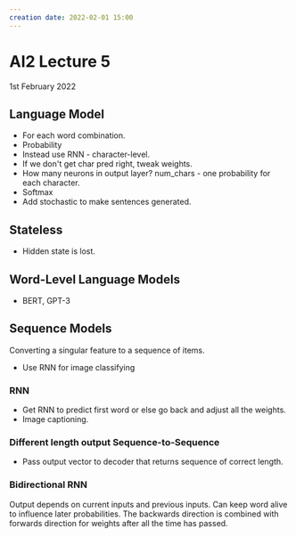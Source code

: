 ```yaml
---
creation date: 2022-02-01 15:00
---
```

#  AI2 Lecture 5
1st February 2022

## Language Model
- For each word combination.
- Probability
- Instead use RNN - character-level.
- If we don't get char pred right, tweak weights.
- How many neurons in output layer? num_chars - one probability for each character.
- Softmax
- Add stochastic to make sentences generated.

## Stateless
- Hidden state is lost.

## Word-Level Language Models
- BERT, GPT-3

## Sequence Models
Converting a singular feature to a sequence of items.
- Use RNN for image classifying
### RNN
- Get RNN to predict first word or else go back and adjust all the weights.
- Image captioning.

### Different length output Sequence-to-Sequence
- Pass output vector to decoder that returns sequence of correct length.

### Bidirectional RNN
Output depends on current inputs and previous inputs.
Can keep word alive to influence later probabilities.
The backwards direction is combined with forwards direction for weights after all the time has passed.